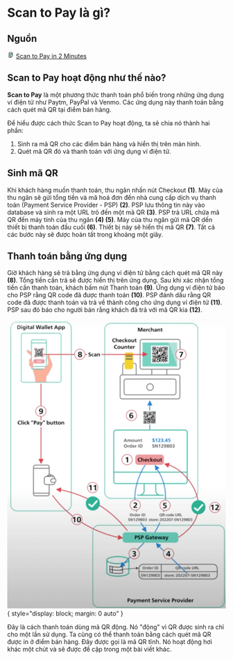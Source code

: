 # Scan to Pay là gì?

## Nguồn

<img src="../../../img/bytebytego.png" width="16" height="16"/> [Scan to Pay in 2 Minutes](https://www.youtube.com/watch?v=XS8ACikD2qs)

## Scan to Pay hoạt động như thế nào?

**Scan to Pay** là một phương thức thanh toán phổ biến trong những ứng dụng ví điện tử như Paytm, PayPal và Venmo. Các ứng dụng này thanh toán bằng cách quét mã QR tại điểm bán hàng.

Để hiểu được cách thức Scan to Pay hoạt động, ta sẽ chia nó thành hai phần:

1. Sinh ra mã QR cho các điểm bán hàng và hiển thị trên màn hình.
2. Quét mã QR đó và thanh toán với ứng dụng ví điện tử.

## Sinh mã QR

Khi khách hàng muốn thanh toán, thu ngân nhấn nút Checkout **(1)**. Máy của thu ngân sẽ gửi tổng tiền và mã hoá đơn đến nhà cung cấp dịch vụ thanh toán (Payment Service Provider - PSP) **(2)**. PSP lưu thông tin này vào database và sinh ra một URL trỏ đến một mã QR **(3)**. PSP trả URL chứa mã QR đến máy tính của thu ngân **(4) (5)**. Máy của thu ngân gửi mã QR dến thiết bị thanh toán đầu cuối **(6)**. Thiết bị này sẽ hiển thị mã QR **(7)**. Tất cả các bước này sẽ được hoàn tất trong khoảng một giây. 

## Thanh toán bằng ứng dụng

Giờ khách hàng sẽ trả bằng ứng dụng ví điện tử bằng cách quét mã QR này **(8)**. Tổng tiền cần trả sẽ được hiển thị trên ứng dụng. Sau khi xác nhận tổng tiền cần thanh toán, khách bấm nút Thanh toán **(9)**. Ứng dụng ví điện tử báo cho PSP rằng QR code đã được thanh toán **(10)**. PSP đánh dấu rằng QR code đã được thanh toán và trả về thành công cho ứng dụng ví điện tử **(11)**. PSP sau đó báo cho người bán rằng khách đã trả với mã QR kia **(12)**.

![](figure1.png){ style="display: block; margin: 0 auto" }

Đây là cách thanh toán dùng mã QR động. Nó "động" vì QR được sinh ra chỉ cho một lần sử dụng. Ta cũng có thể thanh toán bằng cách quét mã QR được in ở điểm bán hàng. Đây được gọi là mã QR tĩnh. Nó hoạt động hơi khác một chút và sẽ được đề cập trong một bài viết khác.

